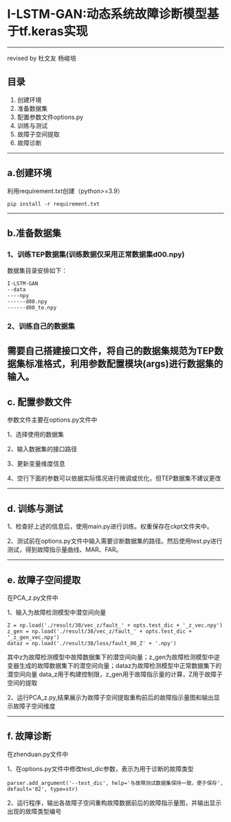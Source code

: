 # I-LSTM-GAN:动态系统故障诊断模型基于tf.keras实现
---
revised by 杜文友 杨峻培
## 目录

1. 创建环境
2. 准备数据集
3. 配置参数文件options.py
4. 训练与测试
5. 故障子空间提取
6. 故障诊断
---

## a.创建环境
利用requirement.txt创建（python>=3.9）

    pip install -r requirement.txt

---

## b.准备数据集
### 1、训练TEP数据集(训练数据仅采用正常数据集d00.npy)
数据集目录安排如下：


    I-LSTM-GAN
    --data
    ----npy
    ------d00.npy
    ------d00_te.npy
   
### 2、训练自己的数据集
需要自己搭建接口文件，将自己的数据集规范为TEP数据集标准格式，利用参数配置模块(args)进行数据集的输入。
---

## c. 配置参数文件
参数文件主要在options.py文件中

1、选择使用的数据集

2、输入数据集的接口路径

3、更新变量维度信息

4、空行下面的参数可以依据实际情况进行微调或优化，但TEP数据集不建议更改

---

## d. 训练与测试
1、检查好上述的信息后，使用main.py进行训练。权重保存在ckpt文件夹中。

2、测试前在options.py文件中输入需要诊断数据集的路径。然后使用test.py进行测试，得到故障指示量曲线、MAR、FAR。

---

## e. 故障子空间提取
在PCA_z.py文件中

1、输入为故障检测模型中潜空间向量

    Z = np.load('./result/38/vec_z/fault_' + opts.test_dic + '_z_vec.npy')
    z_gen = np.load('./result/38/vec_z/fault_' + opts.test_dic + '_z_gen_vec.npy')
    dataz = np.load('./result/38/loss/fault_00_Z' + '.npy')
    
其中z为故障检测模型中故障数据集下的潜空间向量；z_gen为故障检测模型中逆变器生成的故障数据集下的潜空间向量；dataz为故障检测模型中正常数据集下的潜空间向量
data_z用于构建控制限，z_gen用于故障指示量的计算，Z用于故障子空间的提取

2、运行PCA_z.py,结果展示为故障子空间提取重构前后的故障指示量图和输出显示故障子空间维度

---


## f. 故障诊断

在zhenduan.py文件中

1、在options.py文件中修改test_dic参数，表示为用于诊断的故障类型


    parser.add_argument('--test_dic', help='与故障测试数据集保持一致，便于保存', default='02', type=str)
    

2、运行程序，输出各故障子空间重构故障数据前后的故障指示量图，并输出显示出现的故障类型编号
